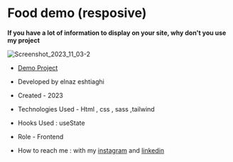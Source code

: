 # Food demo (resposive)
**If you have a lot of information to display on your site, why don't you use my project**

![Screenshot_2023_11_03-2](https://github.com/elnaz-eshtiaghi/food-demo/assets/146030206/b33aee39-e6dd-40b6-977f-2d9b63cd589f)
- [Demo Project]( https://elnaz-eshtiaghi.github.io/food-web.demo/)

- Developed by elnaz eshtiaghi

- Created - 2023

- Technologies Used - Html , css , sass ,tailwind

- Hooks Used : useState 

- Role - Frontend

- How to reach me : with my [instagram](https://www.instagram.com/elnaz_eshtiaghi) and [linkedin](https://www.linkedin.com/in/elnaz-eshtiaghi-936832290/)
